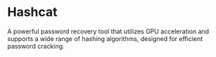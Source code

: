 # Hashcat
A powerful password recovery tool that utilizes GPU acceleration and supports a wide range of hashing algorithms, designed for efficient password cracking.
